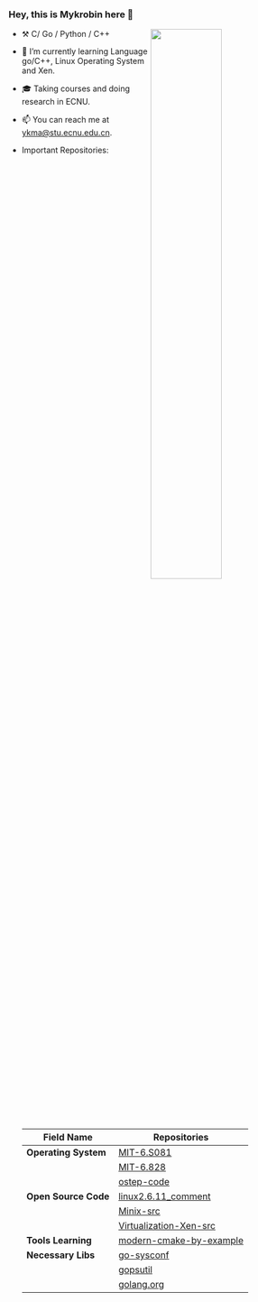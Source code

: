 ### Hey, this is **Mykrobin** here :wave:

[<img align="right" width="50%" src="https://github-readme-stats.vercel.app/api?username=Mykrobin&theme=dark&show_icons=true">](https://metrics.lecoq.io/Mykrobin?template=classic)

- :hammer_and_pick: C/ Go / Python / C++

- 🌱 I’m currently learning Language go/C++, Linux Operating System and Xen.

- :mortar_board: Taking courses and doing research in ECNU.

- 📫 You can reach me at ykma@stu.ecnu.edu.cn.

- Important Repositories:

  | Field Name           | Repositories                                                 |
  | -------------------- | ------------------------------------------------------------ |
  | **Operating System** | [MIT-6.S081](https://github.com/Mykrobin/MIT-6.S081)         |
  |                      | [MIT-6.828](https://github.com/Mykrobin/MIT-6.828)           |
  |                      | [ostep-code](https://github.com/Mykrobin/ostep-code)         |
  | **Open Source Code** | [linux2.6.11_comment](https://github.com/Mykrobin/linux2.6.11_comment) |
  |                      | [Minix-src](https://github.com/Mykrobin/Minix-src)           |
  |                      | [Virtualization-Xen-src](https://github.com/Mykrobin/Virtualization-Xen-src) |
  | **Tools Learning**   | [modern-cmake-by-example](https://github.com/Mykrobin/modern-cmake-by-example) |
  | **Necessary Libs**   | [go-sysconf](https://github.com/Mykrobin/go-sysconf)         |
  |                      | [gopsutil](https://github.com/Mykrobin/gopsutil)             |
  |                      | [golang.org](https://github.com/Mykrobin/golang.org)         |

<!---
Mykrobin/Mykrobin is a ✨ special ✨ repository because its `README.md` (this file) appears on your GitHub profile.
You can click the Preview link to take a look at your changes.

And, this profile README is auto-updated by GitHub Actions, you can read [the official documentation](https://docs.github.com/actions) to learn
how to use it.

What's more, you can find other awesome profile READMEs at
https://github.com/abhisheknaiidu/awesome-github-profile-readme. There could be a profile README that fits you better than this one.

-->


